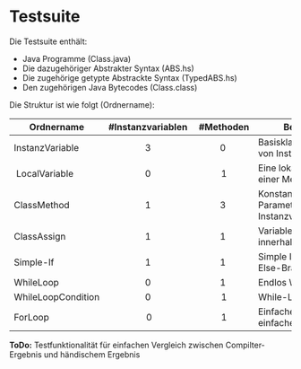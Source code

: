 # Testsuite

Die Testsuite enthält: 

- Java Programme (Class.java) 
- Die dazugehöriger Abstrakter Syntax (ABS.hs)
- Die zugehörige getypte Abstrackte Syntax (TypedABS.hs) 
- Den zugehörigen Java Bytecodes (Class.class)

Die Struktur ist wie folgt (Ordnername):

| Ordnername         | #Instanzvariablen |  #Methoden | Besonderheit                                                    |
|--------------------|:-----------------:|:----------:|-----------------------------------------------------------------|
| InstanzVariable    | 3                 | 0          | Basisklasse mit Definition von Instnazvariablen                 |
|  LocalVariable     | 0                 |  1         | Eine lokale Variable in einer Methode                           |
| ClassMethod        | 1                 | 3          | Konstantenrückgabe, Parameterrückgabe, Instanzvariablenrückgabe |
| ClassAssign        | 1                 | 1          | Variablenzuweisung innerhalb der Methode                        |
| Simple-If          | 1                 | 1          | Simple If-Condition mit Else-Branch                             |
| WhileLoop          | 0                 | 1          | Endlos While-Loop                                               |
| WhileLoopCondition | 0                 |  1         | While-Loop mit Condition                                        |
| ForLoop            |  0                |  1         | Einfache ForLoop mit einfachem Body                             |

**ToDo:** Testfunktionalität für einfachen Vergleich zwischen Compilter-Ergebnis und händischem Ergebnis
